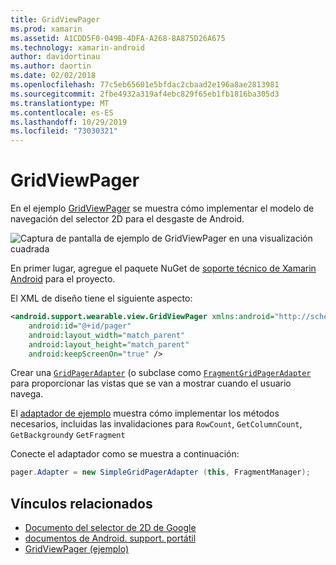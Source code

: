 ```yaml
---
title: GridViewPager
ms.prod: xamarin
ms.assetid: A1CDD5F0-049B-4DFA-A268-8A875D26A675
ms.technology: xamarin-android
author: davidortinau
ms.author: daortin
ms.date: 02/02/2018
ms.openlocfilehash: 77c5eb65601e5bfdac2cbaad2e196a8ae2813981
ms.sourcegitcommit: 2fbe4932a319af4ebc829f65eb1fb1816ba305d3
ms.translationtype: MT
ms.contentlocale: es-ES
ms.lasthandoff: 10/29/2019
ms.locfileid: "73030321"
---
```

# <a name="gridviewpager"></a>GridViewPager

En el ejemplo [GridViewPager](https://docs.microsoft.com/samples/xamarin/monodroid-samples/wear-gridviewpager) se muestra cómo implementar el modelo de navegación del selector 2D para el desgaste de Android.

![Captura de pantalla de ejemplo de GridViewPager en una visualización cuadrada](gridviewpager-images/gridviewpager.png)

En primer lugar, agregue el paquete NuGet de [soporte técnico de Xamarin Android](https://www.nuget.org/packages/Xamarin.Android.Wear/) para el proyecto.

El XML de diseño tiene el siguiente aspecto:

```xml
<android.support.wearable.view.GridViewPager xmlns:android="http://schemas.android.com/apk/res/android"
    android:id="@+id/pager"
    android:layout_width="match_parent"
    android:layout_height="match_parent"
    android:keepScreenOn="true" />
```

Crear una [`GridPagerAdapter`](https://developer.android.com/reference/android/support/wearable/view/GridPagerAdapter.html)
(o subclase como [`FragmentGridPagerAdapter`](https://developer.android.com/reference/android/support/wearable/view/FragmentGridPagerAdapter.html)
para proporcionar las vistas que se van a mostrar cuando el usuario navega.

El [adaptador de ejemplo](https://github.com/xamarin/monodroid-samples/blob/master/wear/GridViewPager/GridViewPager/SimpleGridPagerAdapter.cs) muestra cómo implementar los métodos necesarios, incluidas las invalidaciones para `RowCount`, `GetColumnCount`, `GetBackground`y `GetFragment`

Conecte el adaptador como se muestra a continuación:

```csharp
pager.Adapter = new SimpleGridPagerAdapter (this, FragmentManager);
```

## <a name="related-links"></a>Vínculos relacionados

- [Documento del selector de 2D de Google](https://developer.android.com/training/wearables/ui/2d-picker.html)
- [documentos de Android. support. portátil](https://developer.android.com/reference/android/support/wearable/view/package-summary.html)
- [GridViewPager (ejemplo)](https://docs.microsoft.com/samples/xamarin/monodroid-samples/wear-gridviewpager)
